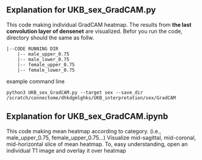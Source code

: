## Explanation for UKB_sex_GradCAM.py
This code making individual GradCAM heatmap. 
The results from **the last convolution layer of densenet** are visualized. 
Befor you run the code, directory should the same as follw.  

```
|--CODE RUNNING DIR
    |-- male_upper_0.75
    |-- male_lower_0.75
    |-- female_upper_0.75
    |-- female_lower_0.75

```
  
example command line
```
python3 UKB_sex_GradCAM.py --target sex --save_dir /scratch/connectome/dhkdgmlghks/UKB_interpretation/sex/GradCAM
```

## Explanation for UKB_sex_GradCAM.ipynb
This code making mean heatmap according to category. (i.e., male_upper_0.75, female_upper_0.75...)
Visualize mid-sagittal, mid-coronal, mid-horizontal slice of mean heatmap. 
To, easy understanding, open an individual T1 image and overlay it over heatmap

